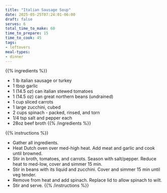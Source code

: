 ```yaml
---
title: "Italian Sausage Soup"
date: 2025-05-25T07:24:01-06:00
draft: false
serves: 6
total_time_to_make: 60
time_to_prepare: 15
time_to_cook: 45
tags:
- leftovers
meal-types:
- dinner
---
```


{{% ingredients %}}
- 1 lb italian sausage or turkey
- 1 tbsp garlic
- 1 (14.5 oz) can italian stewed tomatoes
- 1 (14.5 oz) can great northern beans (undrained)
- 1 cup sliced carrots
- 1 large zucchini, cubed
- 2 cups spinach - packed, rinsed, and torn
- 1/4 tsp salt and pepper each
- 28oz beef broth
{{% /ingredients %}}

{{% instructions %}}
- Gather all ingredients.
- Heat Dutch oven over med-high heat. Add meat and garlic and cook until browned.
- Stir in broth, tomatoes, and carrots. Season with salt/pepper. Reduce heat to med-low, cover and simmer 15 min.
- Stir in beans with its liquid and zucchini. Cover and simmer 15 min until veg tender.
- Remove from heat and add spinach. Replace lid to allow spinach to wilt.
- Stir and serve.
{{% /instructions %}}
